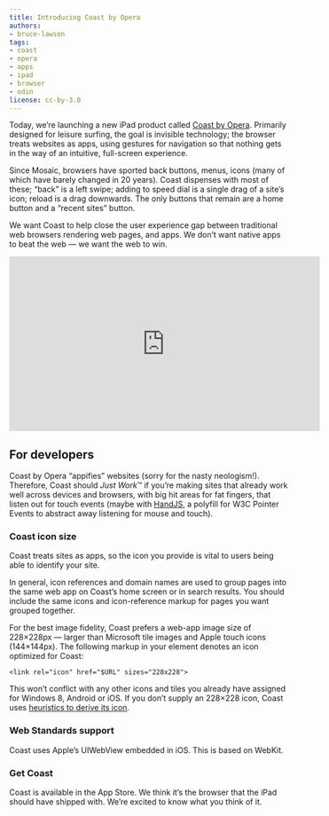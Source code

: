 ```yaml
---
title: Introducing Coast by Opera
authors:
- bruce-lawson
tags:
- coast
- opera
- apps
- ipad
- browser
- odin
license: cc-by-3.0
---
```


Today, we’re launching a new iPad product called [Coast by Opera][1]. Primarily designed for leisure surfing, the goal is invisible technology; the browser treats websites as apps, using gestures for navigation so that nothing gets in the way of an intuitive, full-screen experience.

[1]: http://coastbyopera.com

Since Mosaic, browsers have sported back buttons, menus, icons (many of which have barely changed in 20 years). Coast dispenses with most of these; “back” is a left swipe; adding to speed dial is a single drag of a site’s icon; reload is a drag downwards. The only buttons that remain are a home button and a “recent sites” button.

We want Coast to help close the user experience gap between traditional web browsers rendering web pages, and apps. We don’t want native apps to beat the web — we want the web to win.

<iframe width="560" height="315" src="https://www.youtube.com/embed/PY23b1X9mAM" frameborder="0" allowfullscreen></iframe>

## For developers

Coast by Opera “appifies” websites (sorry for the nasty neologism!). Therefore, Coast should _Just Work_™ if you’re making sites that already work well across devices and browsers, with big hit areas for fat fingers, that listen out for touch events (maybe with [HandJS][2], a polyfill for W3C Pointer Events to abstract away listening for mouse and touch).

[2]: https://handjs.codeplex.com

### Coast icon size

Coast treats sites as apps, so the icon you provide is vital to users being able to identify your site.

In general, icon references and domain names are used to group pages into the same web app on Coast’s home screen or in search results. You should include the same icons and icon-reference markup for pages you want grouped together.

For the best image fidelity, Coast prefers a web-app image size of 228×228px — larger than Microsoft tile images and Apple touch icons (144×144px). The following markup in your <head> element denotes an icon optimized for Coast:

	<link rel="icon" href="$URL" sizes="228x228">

This won’t conflict with any other icons and tiles you already have assigned for Windows 8, Android or iOS. If you don’t supply an 228×228 icon, Coast uses [heuristics to derive its icon][3].

[3]: http://coastbyopera.com/developer

### Web Standards support

Coast uses Apple’s UIWebView embedded in iOS. This is based on WebKit.

### Get Coast

Coast is available in the App Store. We think it’s the browser that the iPad should have shipped with. We’re excited to know what you think of it.
